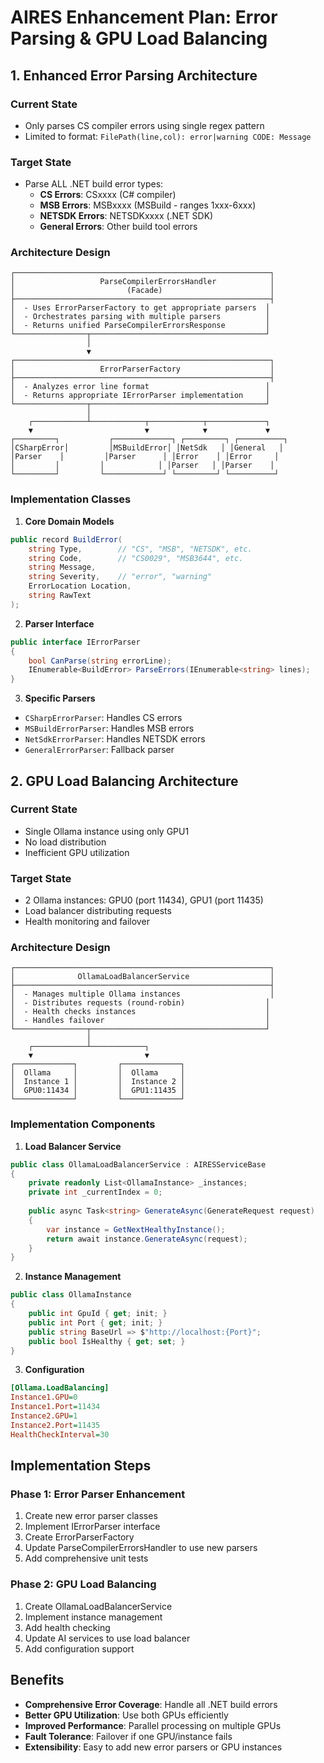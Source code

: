 # AIRES Enhancement Plan: Error Parsing & GPU Load Balancing

## 1. Enhanced Error Parsing Architecture

### Current State
- Only parses CS compiler errors using single regex pattern
- Limited to format: `FilePath(line,col): error|warning CODE: Message`

### Target State
- Parse ALL .NET build error types:
  - **CS Errors**: CSxxxx (C# compiler)
  - **MSB Errors**: MSBxxxx (MSBuild - ranges 1xxx-6xxx)
  - **NETSDK Errors**: NETSDKxxxx (.NET SDK)
  - **General Errors**: Other build tool errors

### Architecture Design

```
┌─────────────────────────────────────────────────────────┐
│                   ParseCompilerErrorsHandler            │
│                         (Facade)                        │
├─────────────────────────────────────────────────────────┤
│  - Uses ErrorParserFactory to get appropriate parsers  │
│  - Orchestrates parsing with multiple parsers          │
│  - Returns unified ParseCompilerErrorsResponse         │
└────────────────┬───────────────────────────────────────┘
                 │
                 ▼
┌─────────────────────────────────────────────────────────┐
│                   ErrorParserFactory                    │
├─────────────────────────────────────────────────────────┤
│  - Analyzes error line format                          │
│  - Returns appropriate IErrorParser implementation     │
└────────────────┬───────────────────────────────────────┘
                 │
    ┌────────────┴────────────┬────────────┬─────────────┐
    ▼                         ▼            ▼             ▼
┌─────────┐           ┌─────────────┐ ┌─────────┐ ┌──────────┐
│CSharpError│         │MSBuildError│ │NetSdk   │ │General   │
│Parser    │         │Parser      │ │Error    │ │Error     │
│         │         │            │ │Parser   │ │Parser    │
└─────────┘         └─────────────┘ └─────────┘ └──────────┘
```

### Implementation Classes

1. **Core Domain Models**
```csharp
public record BuildError(
    string Type,        // "CS", "MSB", "NETSDK", etc.
    string Code,        // "CS0029", "MSB3644", etc.
    string Message,
    string Severity,    // "error", "warning"
    ErrorLocation Location,
    string RawText
);
```

2. **Parser Interface**
```csharp
public interface IErrorParser
{
    bool CanParse(string errorLine);
    IEnumerable<BuildError> ParseErrors(IEnumerable<string> lines);
}
```

3. **Specific Parsers**
- `CSharpErrorParser`: Handles CS errors
- `MSBuildErrorParser`: Handles MSB errors
- `NetSdkErrorParser`: Handles NETSDK errors
- `GeneralErrorParser`: Fallback parser

## 2. GPU Load Balancing Architecture

### Current State
- Single Ollama instance using only GPU1
- No load distribution
- Inefficient GPU utilization

### Target State
- 2 Ollama instances: GPU0 (port 11434), GPU1 (port 11435)
- Load balancer distributing requests
- Health monitoring and failover

### Architecture Design

```
┌─────────────────────────────────────────────────────────┐
│              OllamaLoadBalancerService                  │
├─────────────────────────────────────────────────────────┤
│  - Manages multiple Ollama instances                    │
│  - Distributes requests (round-robin)                  │
│  - Health checks instances                             │
│  - Handles failover                                    │
└────────────────┬───────────────────────────────────────┘
                 │
    ┌────────────┴────────────┐
    ▼                         ▼
┌─────────────┐         ┌─────────────┐
│  Ollama     │         │  Ollama     │
│  Instance 1 │         │  Instance 2 │
│  GPU0:11434 │         │  GPU1:11435 │
└─────────────┘         └─────────────┘
```

### Implementation Components

1. **Load Balancer Service**
```csharp
public class OllamaLoadBalancerService : AIRESServiceBase
{
    private readonly List<OllamaInstance> _instances;
    private int _currentIndex = 0;
    
    public async Task<string> GenerateAsync(GenerateRequest request)
    {
        var instance = GetNextHealthyInstance();
        return await instance.GenerateAsync(request);
    }
}
```

2. **Instance Management**
```csharp
public class OllamaInstance
{
    public int GpuId { get; init; }
    public int Port { get; init; }
    public string BaseUrl => $"http://localhost:{Port}";
    public bool IsHealthy { get; set; }
}
```

3. **Configuration**
```ini
[Ollama.LoadBalancing]
Instance1.GPU=0
Instance1.Port=11434
Instance2.GPU=1
Instance2.Port=11435
HealthCheckInterval=30
```

## Implementation Steps

### Phase 1: Error Parser Enhancement
1. Create new error parser classes
2. Implement IErrorParser interface
3. Create ErrorParserFactory
4. Update ParseCompilerErrorsHandler to use new parsers
5. Add comprehensive unit tests

### Phase 2: GPU Load Balancing
1. Create OllamaLoadBalancerService
2. Implement instance management
3. Add health checking
4. Update AI services to use load balancer
5. Add configuration support

## Benefits
- **Comprehensive Error Coverage**: Handle all .NET build errors
- **Better GPU Utilization**: Use both GPUs efficiently
- **Improved Performance**: Parallel processing on multiple GPUs
- **Fault Tolerance**: Failover if one GPU/instance fails
- **Extensibility**: Easy to add new error parsers or GPU instances